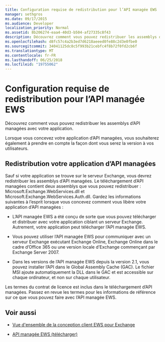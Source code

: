 ```yaml
---
title: Configuration requise de redistribution pour l’API managée EWS
manager: sethgros
ms.date: 09/17/2015
ms.audience: Developer
localization_priority: Normal
ms.assetid: 8b206274-eaa4-40d3-b504-af27335c8f43
description: Découvrez comment vous pouvez redistribuer les assemblys d’API managées avec votre application.
ms.openlocfilehash: d8fc57c4a2b3ed7d6218aeeed0fe88c2d3e0fbe0
ms.sourcegitcommit: 34041125dc8c5f993b21cebfc4f8b72f0fd2cb6f
ms.translationtype: MT
ms.contentlocale: fr-FR
ms.lasthandoff: 06/25/2018
ms.locfileid: "19755062"
---
```

# <a name="redistribution-requirements-for-the-ews-managed-api"></a>Configuration requise de redistribution pour l’API managée EWS

Découvrez comment vous pouvez redistribuer les assemblys d’API managées avec votre application.
  
Lorsque vous concevez votre application d’API managées, vous souhaiterez également à prendre en compte la façon dont vous serez la version à vos utilisateurs. 
  
## <a name="redistributing-your-ews-managed-api-application"></a>Redistribution votre application d’API managées

Sauf si votre application se trouve sur le serveur Exchange, vous devrez redistribuer les assemblys d’API managées. Le téléchargement d’API managées contient deux assemblys que vous pouvez redistribuer : Microsoft.Exchange.WebServices.dll et Microsoft.Exchange.WebServices.Auth.dll. Gardez les informations suivantes à l’esprit lorsque vous concevez comment vous libère votre application d’API managées :
  
- L’API managée EWS a été conçu de sorte que vous pouvez télécharger et distribuer avec votre application ciblant un serveur Exchange. Autrement, votre application peut télécharger l’API managée EWS.
    
- Vous pouvez utiliser l’API managée EWS pour communiquer avec un serveur Exchange exécutant Exchange Online, Exchange Online dans le cadre d’Office 365 ou une version locale d’Exchange commençant par Exchange Server 2007.
    
- Dans les versions de l’API managée EWS depuis la version 2.1, vous pouvez installer l’API dans le Global Assembly Cache (GAC). Le fichier MSI ajoute automatiquement la DLL dans le GAC et est accessible sur chaque ordinateur, et non sur chaque utilisateur.
    
Les termes du contrat de licence est inclus dans le téléchargement d’API managées. Passez en revue les termes pour les informations de référence sur ce que vous pouvez faire avec l’API managée EWS.
  
## <a name="see-also"></a>Voir aussi


- [Vue d'ensemble de la conception client EWS pour Exchange](ews-client-design-overview-for-exchange.md)
    
- [API managée EWS (télécharger)](http://aka.ms/ews-managed-api-readme)
    

